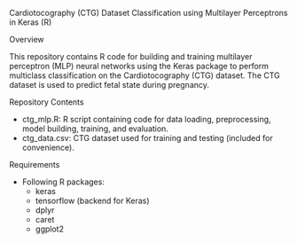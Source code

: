 
Cardiotocography (CTG) Dataset Classification using Multilayer Perceptrons in Keras (R)


Overview


This repository contains R code for building and training multilayer perceptron (MLP) neural networks using the Keras package to perform multiclass classification on the Cardiotocography (CTG) dataset. The CTG dataset is used to predict fetal state during pregnancy.


Repository Contents


- ctg_mlp.R: R script containing code for data loading, preprocessing, model building, training, and evaluation.
- ctg_data.csv: CTG dataset used for training and testing (included for convenience).



Requirements


- Following R packages:
    - keras
    - tensorflow (backend for Keras)
    - dplyr
    - caret
    - ggplot2
   
